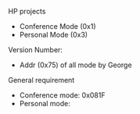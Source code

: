 HP projects
- Conference Mode (0x1)
- Personal Mode (0x3)

Version Number:
- Addr (0x75) of all mode by George

General requirement
- Conference mode: 0x081F
- Personal mode:
